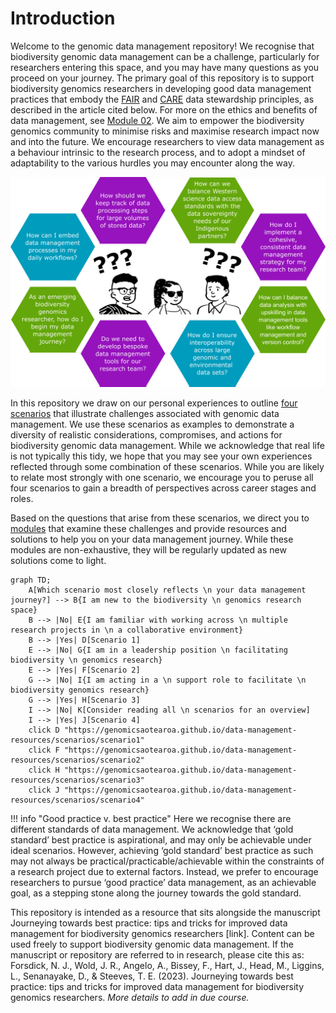 # Introduction

Welcome to the genomic data management repository! We recognise that biodiversity genomic data management can be a challenge, particularly for researchers entering this space, and you may have many questions as you proceed on your journey. The primary goal of this repository is to support biodiversity genomics researchers in developing good data management practices that embody the [FAIR](https://www.go-fair.org/fair-principles/) and [CARE](https://www.gida-global.org/care) data stewardship principles, as described in the article cited below. For more on the ethics and benefits of data management, see [Module 02](https://genomicsaotearoa.github.io/data-management-resources/modules/module02/). We aim to empower the biodiversity genomics community to minimise risks and maximise research impact now and into the future. We encourage researchers to view data management as a behaviour intrinsic to the research process, and to adopt a mindset of adaptability to the various hurdles you may encounter along the way.

![image](./figures/questions-only.png)

In this repository we draw on our personal experiences to outline [four scenarios](https://genomicsaotearoa.github.io/data-management-resources/scenarios/) that illustrate challenges associated with genomic data management. We use these scenarios as examples to demonstrate a diversity of realistic considerations, compromises, and actions for biodiversity genomic data management. While we acknowledge that real life is not typically this tidy, we hope that you may see your own experiences reflected through some combination of these scenarios. While you are likely to relate most strongly with one scenario, we encourage you to peruse all four scenarios to gain a breadth of perspectives across career stages and roles.

Based on the questions that arise from these scenarios, we direct you to [modules](https://genomicsaotearoa.github.io/data-management-resources/modules/) that examine these challenges and provide resources and solutions to help you on your data management journey. While these modules are non-exhaustive, they will be regularly updated as new solutions come to light. 

```mermaid
graph TD;
    A[Which scenario most closely reflects \n your data management journey?] --> B{I am new to the biodiversity \n genomics research space}
    B --> |No| E{I am familiar with working across \n multiple research projects in \n a collaborative environment}
    B --> |Yes| D[Scenario 1]
    E --> |No| G{I am in a leadership position \n facilitating biodiversity \n genomics research}
    E --> |Yes| F[Scenario 2]
    G --> |No| I{I am acting in a \n support role to facilitate \n biodiversity genomics research}
    G --> |Yes| H[Scenario 3]
    I --> |No| K[Consider reading all \n scenarios for an overview]
    I --> |Yes| J[Scenario 4]
    click D "https://genomicsaotearoa.github.io/data-management-resources/scenarios/scenario1"
    click F "https://genomicsaotearoa.github.io/data-management-resources/scenarios/scenario2"
    click H "https://genomicsaotearoa.github.io/data-management-resources/scenarios/scenario3"
    click J "https://genomicsaotearoa.github.io/data-management-resources/scenarios/scenario4"
```

!!! info "Good practice v. best practice" 
    Here we recognise there are different standards of data management. We acknowledge that ‘gold standard’ best practice is aspirational, and may only be achievable under ideal scenarios. However, achieving ‘gold standard’ best practice as such may not always be practical/practicable/achievable within the constraints of a research project due to external factors. Instead, we prefer to encourage researchers to pursue ‘good practice’ data management, as an achievable goal, as a stepping stone along the journey towards the gold standard.


This repository is intended as a resource that sits alongside the manuscript Journeying towards best practice: tips and tricks for improved data management for biodiversity genomics researchers [link]. Content can be used freely to support biodiversity genomic data management. If the manuscript or repository are referred to in research, please cite this as:
    Forsdick, N. J., Wold, J. R., Angelo, A., Bissey, F., Hart, J., Head, M., Liggins, L., Senanayake, D., & Steeves, T. E. (2023). Journeying towards best practice: tips and tricks for improved data management for biodiversity genomics researchers. *More details to add in due course.* 

